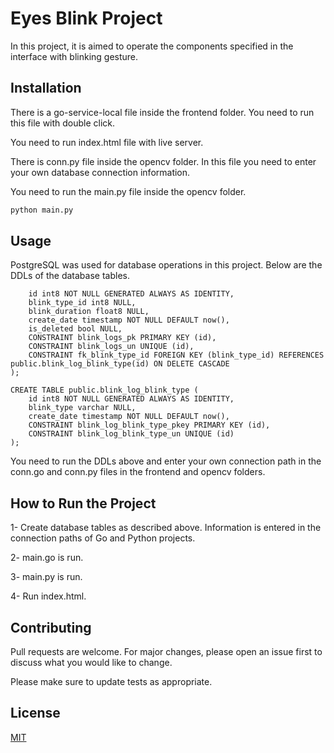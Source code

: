 # Eyes Blink Project

In this project, it is aimed to operate the components specified in the interface with blinking gesture.

## Installation

There is a go-service-local file inside the frontend folder. You need to run this file with double click.

You need to run index.html file with live server.

There is conn.py file inside the opencv folder. In this file you need to enter your own database connection information.

You need to run the main.py file inside the opencv folder.

```bash
python main.py
```

## Usage
PostgreSQL was used for database operations in this project. Below are the DDLs of the database tables.
```CREATE TABLE public.blink_logs (
	id int8 NOT NULL GENERATED ALWAYS AS IDENTITY,
	blink_type_id int8 NULL,
	blink_duration float8 NULL,
	create_date timestamp NOT NULL DEFAULT now(),
	is_deleted bool NULL,
	CONSTRAINT blink_logs_pk PRIMARY KEY (id),
	CONSTRAINT blink_logs_un UNIQUE (id),
	CONSTRAINT fk_blink_type_id FOREIGN KEY (blink_type_id) REFERENCES public.blink_log_blink_type(id) ON DELETE CASCADE
);
```
```
CREATE TABLE public.blink_log_blink_type (
	id int8 NOT NULL GENERATED ALWAYS AS IDENTITY,
	blink_type varchar NULL,
	create_date timestamp NOT NULL DEFAULT now(),
	CONSTRAINT blink_log_blink_type_pkey PRIMARY KEY (id),
	CONSTRAINT blink_log_blink_type_un UNIQUE (id)
);
```
You need to run the DDLs above and enter your own connection path in the conn.go and conn.py files in the frontend and opencv folders.

## How to Run the Project
1- Create database tables as described above. Information is entered in the connection paths of Go and Python projects.  

2- main.go is run.

3- main.py is run.

4- Run index.html.

## Contributing

Pull requests are welcome. For major changes, please open an issue first
to discuss what you would like to change.

Please make sure to update tests as appropriate.

## License

[MIT](https://choosealicense.com/licenses/mit/)